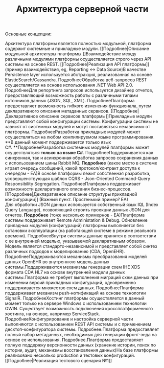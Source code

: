 ﻿---
layout: default
title: Архитектура серверной части
position: 1
categories: 
tags: 
---

Основные концепции:

Архитектура платформы является полностью модульной, платформа содержит системные и прикладные модули. [[Подробнее|Описание модульной архитектуры платформы.]]Взаимодействие между различными модулями платформы осуществляется строго через API системы на основе REST. [[Подробнее|Реализация API платформы]] (пример взаимодействия, eg, Reporting <-> Data Source)В качестве Persistence layer используется абстракция, реализованная на основе ElasticSearch/Cassandra. ПодробнееОбработка веб-запросов REST осуществляется на основе использования .NET Web API 2.0. ПодробнееДля репортинга запросов используется дизайнер отчетов, предоставляющий возможность работы с различными типами источников данных (JSON, SQL, XML). ПодробнееПлатформа предоставляет возможность гибкого изменения функционала, путем декларативного описания метаданных сервисов. [[Подробнее|Декларативное описание сервисов платформы]]Прикладные модули представляют собой конфигурации системы. Конфигурации системы не зависят от системных модулей и могут поставляться независимо от платформы. ПодробнееРазработка прикладных модулей может осуществляться на любом компилируемом языке программирования. **В данный момент поддерживается только язык C#. **ПодробнееРазработка системных модулей платформы может осуществляться **только на языке C#**. ПодробнееПоддерживается как синхронная, так и асинхронная обработка запросов сохранения данных с использованием шины Rabbit MQ. **Подробнее** (какое место в системе играет очередь сообщений, какой протокол/контракт доступа к очередям - ЕА)В основе платформы лежит собственная разработка, усовершенствующая шаблон CQRS - Json-Oriented Command-Query Responsibility Segregation. ПодробнееПлатформа поддерживает возможности декларативного описания бизнес-процессов. [[Подробнее|Декларативное описание структуры прикладной конфигурации]] (Важный пункт. Простенький пример? ЕА)  
Для обработки JSON данных используется собственный язык IQL (Index Query Language), позволяющий строить проекции данных JSON для отчетов. **Подробнее** (тоже несколько примернов - ЕА)Платформа системы поддерживает Remote Administation & Debug. Обновление приладных модулей (конфигураций) платформы выполняется без остановки эксплуатации (на работающей системе в режиме реального времени). ПодробнееВнутри системы данные хранятся в соответствии с ее внутренней моделью, указываемой декларативным образом. Модель является стандарто-независимой и представляет собой синтез различных подходов к моделированию (CDA, OpenEHR). ПодробнееПоддерживаются механизмы преобразования моделей данных OpenEHR во внутреннюю модель данных системы.Поддерживаются механизмы генерации схем IHE XDS формата CDA HL7 на основе внутренней модели данных системы.Платформа не требует выполнения миграций схем данных при изменении версий прикладных конфигураций, одновременно поддерживается множество схем данных. ПодробнееПлатформа поддерживает механизм push-нотификаций на основе технологии SignalR. ПодробнееХостинг платформы осуществляется в данный момент только на сервере Windows с использованием технологии OWIN. Существует возможность подключения кроссплатформенного хостинга, на основе, например ServiceStack. ПодробнееКонфигурирование и настройка серверной части выполняются с использованием REST API системы и с применением десктоп-конфигуратора системы. Подробнее.Платформа предоставляет полный набор метаданных, необходимых для генерации фронт-энда на основе ее использования. Подробнее.Платформа предоставляет полную поддержку версионности данных (хранение истории, поиск по истории, аудит, механизмы восстановления данных)На базе платформы реализовано несколько production и тестовых конфигураций. [[Подробнее|Реализация тестового сценария №1]]  
  
